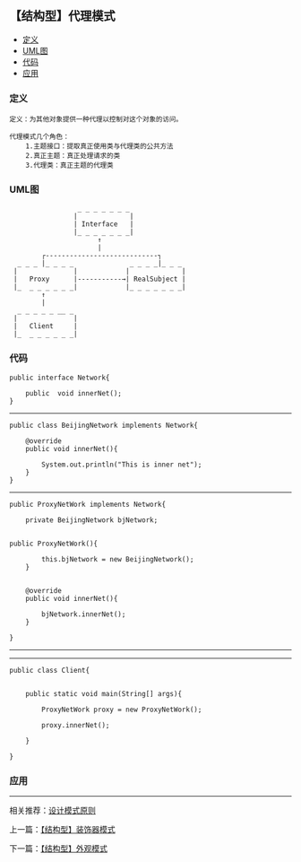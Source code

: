 

## 【结构型】代理模式

*   [定义](#define)
*   [UML图](#UML)
*   [代码](#code)
*   [应用](#app)




<h3 id="define">定义</h3>

    定义：为其他对象提供一种代理以控制对这个对象的访问。
    
    代理模式几个角色：
        1.主题接口：提取真正使用类与代理类的公共方法
        2.真正主题：真正处理请求的类
        3.代理类：真正主题的代理类
    


<h3 id="UML">UML图</h3>


                
                
                     _ _ _ _ _ _ _
                    |             |
                    | Interface   |
                    |_ _ _ _ _ _ _|
                          ↑
                          |
            ┌----------------------------┐
      _ _ _ |_ _ _ _              _ _ _ _|_ _ _
     |              |            |             |
     |   Proxy      |-----------→| RealSubject |
     |_  _ _ _ _ _ _|            |_ _ _ _ _ _ _|
            ↑             
            |
      _ _ _ _ _ __ _       
     |              | 
     |   Client     |
     |_  _ _ _ _ _ _|  
    


<h3 id="code">代码</h3>

    public interface Network{

        public  void innerNet();
    }


***

    public class BeijingNetwork implements Network{

        @override
        public void innerNet(){

            System.out.println("This is inner net");
        }
    }


***

    public ProxyNetWork implements Network{

        private BeijingNetwork bjNetwork;


    public ProxyNetWork(){

            this.bjNetwork = new BeijingNetwork();
        } 


        @override
        public void innerNet(){

            bjNetwork.innerNet();
        }

    }

***

 
***

    public class Client{


        public static void main(String[] args){

            ProxyNetWork proxy = new ProxyNetWork();

            proxy.innerNet();            

        }

    }




<h3 id="app">应用</h3>



***

相关推荐：[设计模式原则](./Principle)


上一篇：[【结构型】装饰器模式](./Decorator)

下一篇：[【结构型】外观模式](./Facade)







